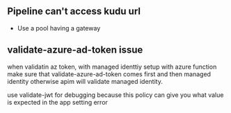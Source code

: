 ## Pipeline can't access kudu url

- Use a pool having a gateway

## validate-azure-ad-token issue

when validatin az token, with managed identtiy setup with azure function
make sure that validate-azure-ad-token comes first and then managed identity otherwise
apim will validate managed identity.

use validate-jwt for debugging because this policy can give you what value is expected in the app setting error

